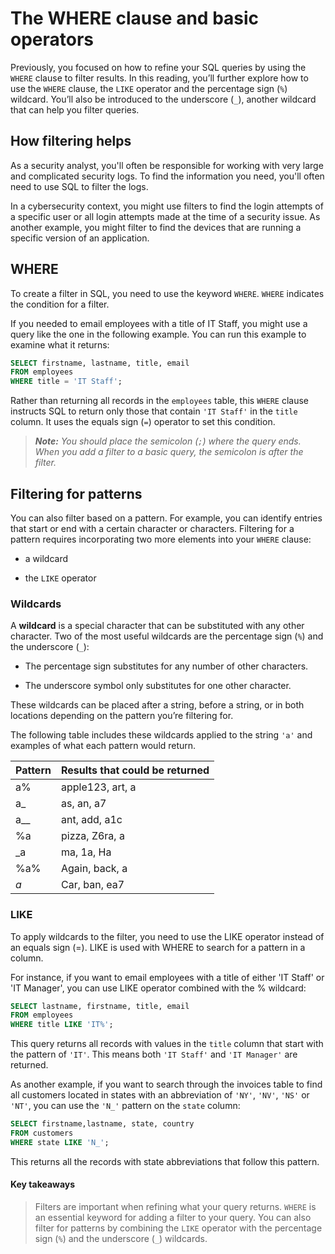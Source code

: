 # The WHERE clause and basic operators
Previously, you focused on how to refine your SQL queries by using the `WHERE` clause to filter results. In this reading, you’ll further explore how to use the `WHERE` clause, the `LIKE` operator and the percentage sign (`%`) wildcard. You’ll also be introduced to the underscore (`_`), another wildcard that can help you filter queries.

## How filtering helps
As a security analyst, you'll often be responsible for working with very large and complicated security logs. To find the information you need, you'll often need to use SQL to filter the logs.

In a cybersecurity context, you might use filters to find the login attempts of a specific user or all login attempts made at the time of a security issue. As another example, you might filter to find the devices that are running a specific version of an application.

## WHERE 
To create a filter in SQL, you need to use the keyword `WHERE`. `WHERE` indicates the condition for a filter.

If you needed to email employees with a title of IT Staff, you might use a query like the one in the following example. You can run this example to examine what it returns: 

```SQL
SELECT firstname, lastname, title, email
FROM employees
WHERE title = 'IT Staff';
```
Rather than returning all records in the `employees` table, this `WHERE` clause instructs SQL to return only those that contain `'IT Staff'` in the `title` column. It uses the equals sign (`=`) operator to set this condition.

> ***Note:** You should place the semicolon (`;`) where the query ends. When you add a filter to a basic query, the semicolon is after the filter.*

## Filtering for patterns
You can also filter based on a pattern. For example, you can identify entries that start or end with a certain character or characters. Filtering for a pattern requires incorporating two more elements into your `WHERE` clause:

- a wildcard 

- the `LIKE` operator

### Wildcards
A **wildcard** is a special character that can be substituted with any other character. Two of the most useful wildcards are the percentage sign (`%`) and the underscore (`_`):

- The percentage sign substitutes for any number of other characters. 

- The underscore symbol only substitutes for one other character.

These wildcards can be placed after a string, before a string, or in both locations depending on the pattern you’re filtering for.

The following table includes these wildcards applied to the string `'a'` and examples of what each pattern would return.

| Pattern | Results that could be returned       |
|---------|--------------------------------------|
| a%      | apple123, art, a                     |
| a_      | as, an, a7                           |
| a__     | ant, add, a1c                        |
| %a      | pizza, Z6ra, a                       |
| _a      | ma, 1a, Ha                           |
| %a%     | Again, back, a                       |
| _a_     | Car, ban, ea7                        |

### LIKE
To apply wildcards to the filter, you need to use the LIKE operator instead of an equals sign (=). LIKE is used with WHERE to search for a pattern in a column. 

For instance, if you want to email employees with a title of either 'IT Staff' or 'IT Manager', you can use LIKE operator combined with the % wildcard:

```SQL
SELECT lastname, firstname, title, email
FROM employees
WHERE title LIKE 'IT%';
```

This query returns all records with values in the `title` column that start with the pattern of `'IT'`. This means both `'IT Staff'` and `'IT Manager'` are returned.

As another example, if you want to search through the invoices table to find all customers located in states with an abbreviation of `'NY'`, `'NV'`, `'NS'` or `'NT'`, you can use the `'N_'` pattern on the `state` column:

```SQL
SELECT firstname,lastname, state, country
FROM customers
WHERE state LIKE 'N_';
```

This returns all the records with state abbreviations that follow this pattern.

#### Key takeaways
> Filters are important when refining what your query returns. `WHERE` is an essential keyword for adding a filter to your query.  You can also filter for patterns by combining the `LIKE` operator with the percentage sign (`%`) and the underscore (`_`) wildcards.